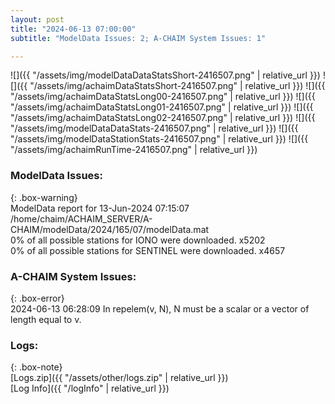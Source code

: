 ```yaml
---
layout: post
title: "2024-06-13 07:00:00"
subtitle: "ModelData Issues: 2; A-CHAIM System Issues: 1"

---
```


![]({{ "/assets/img/modelDataDataStatsShort-2416507.png" | relative_url }})
![]({{ "/assets/img/achaimDataStatsShort-2416507.png" | relative_url }})
![]({{ "/assets/img/achaimDataStatsLong00-2416507.png" | relative_url }})
![]({{ "/assets/img/achaimDataStatsLong01-2416507.png" | relative_url }})
![]({{ "/assets/img/achaimDataStatsLong02-2416507.png" | relative_url }})
![]({{ "/assets/img/modelDataDataStats-2416507.png" | relative_url }})
![]({{ "/assets/img/modelDataStationStats-2416507.png" | relative_url }})
![]({{ "/assets/img/achaimRunTime-2416507.png" | relative_url }})


### ModelData Issues:  
  
{: .box-warning}  
 ModelData report for 13-Jun-2024 07:15:07   
 /home/chaim/ACHAIM_SERVER/A-CHAIM/modelData/2024/165/07/modelData.mat   
 0% of all possible stations for IONO were downloaded. x5202   
 0% of all possible stations for SENTINEL were downloaded. x4657   
  
### A-CHAIM System Issues:  
  
{: .box-error}  
2024-06-13 06:28:09 In repelem(v, N), N must be a scalar or a vector of length equal to v.  

### Logs:  
  
{: .box-note}  
[Logs.zip]({{ "/assets/other/logs.zip" | relative_url }})  
[Log Info]({{ "/logInfo" | relative_url }})  
